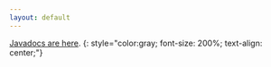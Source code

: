 ```yaml
---
layout: default
---
```


[Javadocs are here](docs/latest).
{: style="color:gray; font-size: 200%; text-align: center;"}

